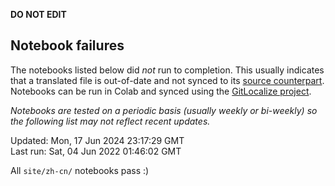 __DO NOT EDIT__

## Notebook failures

The notebooks listed below did *not* run to completion. This usually indicates
that a translated file is out-of-date and not synced to its
[source counterpart](../en-snapshot/). Notebooks can be run in Colab and synced
using the [GitLocalize project](https://gitlocalize.com/tensorflow/docs-l10n).

*Notebooks are tested on a periodic basis (usually weekly or bi-weekly) so the
following list may not reflect recent updates.*

Updated: Mon, 17 Jun 2024 23:17:29 GMT<br/>
Last run: Sat, 04 Jun 2022 01:46:02 GMT

All <code>site/zh-cn/</code> notebooks pass :)

